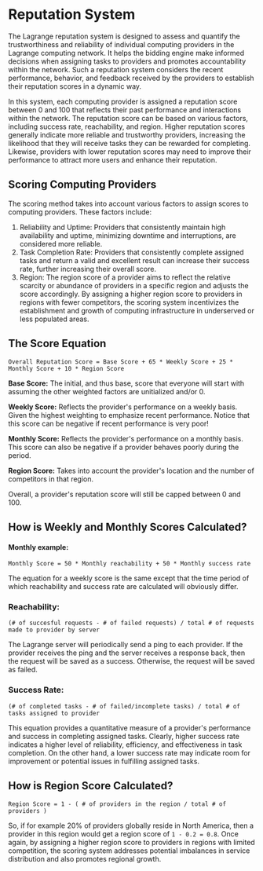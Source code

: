# Reputation System

The Lagrange reputation system is designed to assess and quantify the trustworthiness and reliability of individual computing providers in the Lagrange computing network. It helps the bidding engine make informed decisions when assigning tasks to providers and promotes accountability within the network. Such a reputation system considers the recent performance, behavior, and feedback received by the providers to establish their reputation scores in a dynamic way.

In this system, each computing provider is assigned a reputation score between 0 and 100 that reflects their past performance and interactions within the network. The reputation score can be based on various factors, including success rate, reachability, and region. Higher reputation scores generally indicate more reliable and trustworthy providers, increasing the likelihood that they will receive tasks they can be rewarded for completing. Likewise, providers with lower reputation scores may need to improve their performance to attract more users and enhance their reputation.

## Scoring Computing Providers

The scoring method takes into account various factors to assign scores to computing providers. These factors include:

1. Reliability and Uptime: Providers that consistently maintain high availability and uptime, minimizing downtime and interruptions, are considered more reliable.
2. Task Completion Rate: Providers that consistently complete assigned tasks and return a valid and excellent result can increase their success rate, further increasing their overall score.
3. Region: The region score of a provider aims to reflect the relative scarcity or abundance of providers in a specific region and adjusts the score accordingly. By assigning a higher region score to providers in regions with fewer competitors, the scoring system incentivizes the establishment and growth of computing infrastructure in underserved or less populated areas.

## The Score Equation

```
Overall Reputation Score = Base Score + 65 * Weekly Score + 25 * Monthly Score + 10 * Region Score
```

**Base Score:** The initial, and thus base, score that everyone will start with assuming the other weighted factors are unitialized and/or 0.

**Weekly Score:** Reflects the provider's performance on a weekly basis. Given the highest weighting to emphasize recent performance. Notice that this score can be negative if recent performance is very poor!

**Monthly Score:** Reflects the provider's performance on a monthly basis. This score can also be negative if a provider behaves poorly during the period.

**Region Score:** Takes into account the provider's location and the number of competitors in that region.

Overall, a provider's reputation score will still be capped between 0 and 100.

## How is Weekly and Monthly Scores Calculated?

#### Monthly example:

```
Monthly Score = 50 * Monthly reachability + 50 * Monthly success rate
```

The equation for a weekly score is the same except that the time period of which reachability and success rate are calculated will obviously differ.

### Reachability:

```
(# of succesful requests - # of failed requests) / total # of requests made to provider by server
```

The Lagrange server will periodically send a ping to each provider. If the provider receives the ping and the server receives a response back, then the request will be saved as a success. Otherwise, the request will be saved as failed.

### Success Rate:

```
(# of completed tasks - # of failed/incomplete tasks) / total # of tasks assigned to provider
```

This equation provides a quantitative measure of a provider's performance and success in completing assigned tasks. Clearly, higher success rate indicates a higher level of reliability, efficiency, and effectiveness in task completion. On the other hand, a lower success rate may indicate room for improvement or potential issues in fulfilling assigned tasks.

## How is Region Score Calculated?

```
Region Score = 1 - ( # of providers in the region / total # of providers ) 
```

So, if for example 20% of providers globally reside in North America, then a provider in this region would get a region score of `1 - 0.2 = 0.8`. Once again, by assigning a higher region score to providers in regions with limited competition, the scoring system addresses potential imbalances in service distribution and also promotes regional growth.
